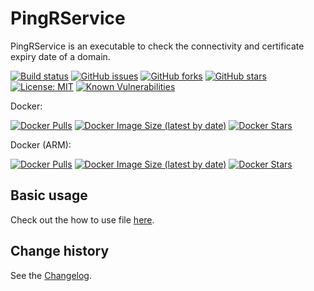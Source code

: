 PingRService
====================================

PingRService is an executable to check the connectivity and certificate expiry date of a domain.

[![Build status](https://ci.appveyor.com/api/projects/status/socbxolntnn4tbtx?svg=true)](https://ci.appveyor.com/project/SeppPenner/pingrservice)
[![GitHub issues](https://img.shields.io/github/issues/SeppPenner/PingRService.svg)](https://github.com/SeppPenner/PingRService/issues)
[![GitHub forks](https://img.shields.io/github/forks/SeppPenner/PingRService.svg)](https://github.com/SeppPenner/PingRService/network)
[![GitHub stars](https://img.shields.io/github/stars/SeppPenner/PingRService.svg)](https://github.com/SeppPenner/PingRService/stargazers)
[![License: MIT](https://img.shields.io/badge/License-MIT-blue.svg)](https://raw.githubusercontent.com/SeppPenner/PingRService/master/License.txt)
[![Known Vulnerabilities](https://snyk.io/test/github/SeppPenner/PingRService/badge.svg)](https://snyk.io/test/github/SeppPenner/PingRService)

Docker:

[![Docker Pulls](https://img.shields.io/docker/pulls/sepppenner/pingrservice)](https://hub.docker.com/repository/docker/sepppenner/pingrservice)
[![Docker Image Size (latest by date)](https://img.shields.io/docker/image-size/sepppenner/pingrservice?sort=date)](https://hub.docker.com/repository/docker/sepppenner/pingrservice)
[![Docker Stars](https://img.shields.io/docker/stars/sepppenner/pingrservice)](https://hub.docker.com/repository/docker/sepppenner/pingrservice)

Docker (ARM):

[![Docker Pulls](https://img.shields.io/docker/pulls/sepppenner/pingrservice-arm)](https://hub.docker.com/repository/docker/sepppenner/pingrservice-arm)
[![Docker Image Size (latest by date)](https://img.shields.io/docker/image-size/sepppenner/pingrservice-arm?sort=date)](https://hub.docker.com/repository/docker/sepppenner/pingrservice-arm)
[![Docker Stars](https://img.shields.io/docker/stars/sepppenner/pingrservice-arm)](https://hub.docker.com/repository/docker/sepppenner/pingrservice-arm)

## Basic usage
Check out the how to use file [here](https://github.com/SeppPenner/PingRService/blob/master/HowToUse.md).

Change history
--------------

See the [Changelog](https://github.com/SeppPenner/PingRService/blob/master/Changelog.md).